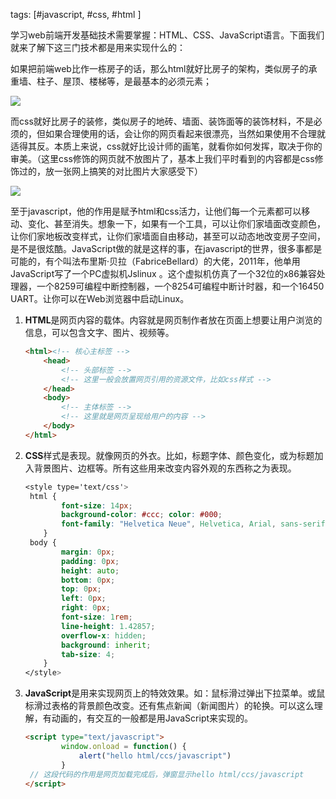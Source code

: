 tags: [#javascript, #css, #html ]

学习web前端开发基础技术需要掌握：HTML、CSS、JavaScript语言。下面我们就来了解下这三门技术都是用来实现什么的：

如果把前端web比作一栋房子的话，那么html就好比房子的架构，类似房子的承重墙、柱子、屋顶、楼梯等，是最基本的必须元素；

![](https://gitee.com/sysker/picBed/raw/master/images/20200123131944318_3895.png)

而css就好比房子的装修，类似房子的地砖、墙面、装饰面等的装饰材料，不是必须的，但如果合理使用的话，会让你的网页看起来很漂亮，当然如果使用不合理就适得其反。本质上来说，css就好比设计师的画笔，就看你如何发挥，取决于你的审美。（这里css修饰的网页就不放图片了，基本上我们平时看到的内容都是css修饰过的，放一张网上搞笑的对比图片大家感受下）

![](https://gitee.com/sysker/picBed/raw/master/images/20200123132009842_11928.png)

至于javascript，他的作用是赋予html和css活力，让他们每一个元素都可以移动、变化、甚至消失。想象一下，如果有一个工具，可以让你们家墙面改变颜色，让你们家地板改变样式，让你们家墙面自由移动，甚至可以动态地改变房子空间，是不是很炫酷。JavaScript做的就是这样的事，在javascript的世界，很多事都是可能的，有个叫法布里斯·贝拉（FabriceBellard）的大佬，2011年，他单用JavaScript写了一个PC虚拟机Jslinux   。这个虚拟机仿真了一个32位的x86兼容处理器，一个8259可编程中断控制器，一个8254可编程中断计时器，和一个16450 UART。让你可以在Web浏览器中启动Linux。

1. **HTML**是网页内容的载体。内容就是网页制作者放在页面上想要让用户浏览的信息，可以包含文字、图片、视频等。

   ```html
   <html><!-- 核心主标签 -->
       <head>
           <!-- 头部标签 -->
           <!-- 这里一般会放置网页引用的资源文件，比如css样式 -->
       </head>
       <body>
           <!-- 主体标签 -->
           <!-- 这里就是网页呈现给用户的内容 -->
       </body>    
   </html>
   ```

   

2. **CSS**样式是表现。就像网页的外衣。比如，标题字体、颜色变化，或为标题加入背景图片、边框等。所有这些用来改变内容外观的东西称之为表现。

   ```css
   <style type='text/css'>     
   	html { 
           font-size: 14px; 
           background-color: #ccc; color: #000; 
           font-family: "Helvetica Neue", Helvetica, Arial, sans-serif;
       }
   	body { 
           margin: 0px; 
           padding: 0px; 
           height: auto; 
           bottom: 0px; 
           top: 0px; 
           left: 0px; 
           right: 0px; 
           font-size: 1rem; 
           line-height: 1.42857; 
           overflow-x: hidden; 
           background: inherit; 
           tab-size: 4; 
       }
   </style>
   ```

   

3. **JavaScript**是用来实现网页上的特效效果。如：鼠标滑过弹出下拉菜单。或鼠标滑过表格的背景颜色改变。还有焦点新闻（新闻图片）的轮换。可以这么理解，有动画的，有交互的一般都是用JavaScript来实现的。

   ```html
   <script type="text/javascript">
           window.onload = function() {
               alert("hello html/ccs/javascript")
           }
   	// 这段代码的作用是网页加载完成后，弹窗显示hello html/ccs/javascript
   </script>
   ```
